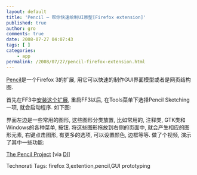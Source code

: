 ```yaml
---
layout: default
title: 'Pencil – 帮你快速绘制UI原型[Firefox extension]'
published: true
author: gro
comments: true
date: 2008-07-27 04:07:43
tags: [ ]
categories:
    - app
permalink: /2008/07/27/pencil-firefox-extension.html
---
```

[Pencil][1]是一个Firefox 3的扩展, 用它可以快速的制作GUI界面模型或者是网页结构图.

首先在FF3中[安装这个扩展][2], 重启FF3以后, 在Tools菜单下选择Pencil Sketching一项, 就会启动程序. 如下图:



界面左边是一些常用的图形, 这些图形分类放置, 比如常用的, 注释类, GTK类和Windows的各种菜单, 按钮. 将这些图形拖放到右侧的页面中, 就会产生相应的图形元素, 右键点击图形, 有更多的选项, 可以设置颜色, 边框等等. 做了个视频, 演示了其中一些功能:



[The Pencil Project][3] [via [DI][4]]


  Technorati Tags: firefox 3,extention,pencil,GUI prototyping


 [1]: http://www.evolus.vn/Pencil/Home.html "Pencil - GUI Prototyping tool"
 [2]: http://www.evolus.vn/Pencil/Downloads/Pencil-1.0-2-fx.xpi "install Pencil for Firefox 3"
 [3]: http://www.evolus.vn/Pencil/ "The Pencil project"
 [4]: http://www.labnol.org/internet/design/firefox-for-screen-mockups-web-page-prototypes/3978/ "Create Screen Mockups & Web Page Prototypes in Firefox with Pencil"